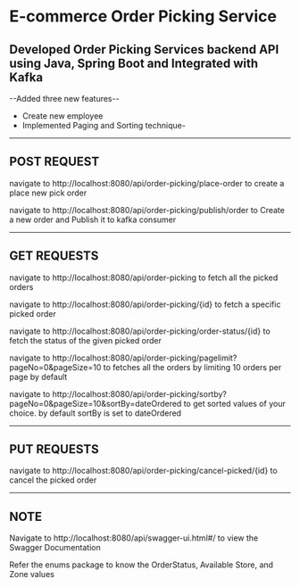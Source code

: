 # E-commerce Order Picking Service

## Developed Order Picking Services backend API  using Java, Spring Boot and Integrated with Kafka
--Added three new features--
- Create new employee
- Implemented Paging and Sorting technique-

---
## POST REQUEST

navigate to http://localhost:8080/api/order-picking/place-order to create a place new pick order

navigate to http://localhost:8080/api/order-picking/publish/order to Create a new order and Publish it to kafka consumer

---
## GET REQUESTS

navigate to http://localhost:8080/api/order-picking to fetch all the picked orders

navigate to http://localhost:8080/api/order-picking/{id} to fetch a specific picked order

navigate to http://localhost:8080/api/order-picking/order-status/{id} to fetch the status of the given picked order

navigate to http://localhost:8080/api/order-picking/pagelimit?pageNo=0&pageSize=10 to fetches all the orders by limiting 10 orders per page by default

navigate to http://localhost:8080/api/order-picking/sortby?pageNo=0&pageSize=10&sortBy=dateOrdered to get sorted values of your choice. by default sortBy is set to dateOrdered

---

## PUT REQUESTS

navigate to http://localhost:8080/api/order-picking/cancel-picked/{id} to cancel the picked order

---

## NOTE
Navigate to http://localhost:8080/api/swagger-ui.html#/ to view the Swagger Documentation

Refer the enums package to know the OrderStatus, Available Store, and Zone values
